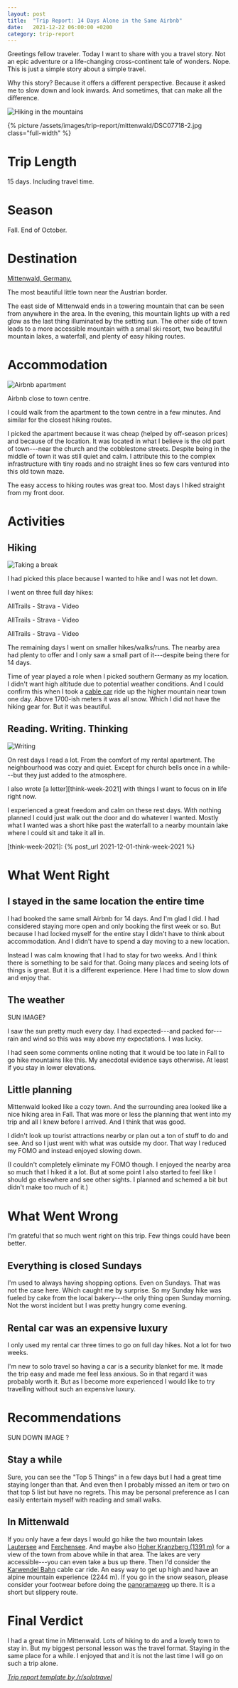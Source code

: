 ```yaml
---
layout: post
title:  "Trip Report: 14 Days Alone in the Same Airbnb"
date:   2021-12-22 06:00:00 +0200
category: trip-report
---
```


Greetings fellow traveler. Today I want to share with you a travel story. Not an epic adventure or a life-changing cross-continent tale of wonders. Nope. This is just a simple story about a simple travel.

Why this story? Because it offers a different perspective. Because it asked me to slow down and look inwards. And sometimes, that can make all the difference.

<!--more-->

<img class="full-width" src="{{ site.url }}/assets/images/trip-report/mittenwald/DSC07718-2.jpg" alt="Hiking in the mountains">

{% picture /assets/images/trip-report/mittenwald/DSC07718-2.jpg class="full-width" %}

# Trip Length

15 days. Including travel time.

# Season

Fall. End of October.

# Destination

[Mittenwald, Germany.][mittenwald-maps]

The most beautiful little town near the Austrian border.

The east side of Mittenwald ends in a towering mountain that can be seen from anywhere in the area. In the evening, this mountain lights up with a red glow as the last thing illuminated by the setting sun. The other side of town leads to  a more accessible mountain with a small ski resort, two beautiful mountain lakes, a waterfall, and plenty of easy hiking routes.

[mittenwald-maps]: https://www.google.com/maps/place/82481+Mittenwald,+Germany/@47.4636323,11.2190311,12z/data=!3m1!4b1!4m5!3m4!1s0x479d0be821c93da9:0x41e48add78b9cc0!8m2!3d47.4413018!4d11.2640301

# Accommodation

<img class="full-width" src="{{ site.url }}/assets/images/trip-report/mittenwald/DSC07819.jpg" alt="Airbnb apartment">

Airbnb close to town centre.

I could walk from the apartment to the town centre in a few minutes. And similar for the closest hiking routes.

I picked the apartment because it was cheap (helped by off-season prices) and because of the location. It was located in what I believe is the old part of town---near the church and the cobblestone streets. Despite being in the middle of town it was still quiet and calm. I attribute this to the complex infrastructure with tiny roads and no straight lines so few cars ventured into this old town maze.

The easy access to hiking routes was great too. Most days I hiked straight from my front door. 

# Activities

## Hiking

<img class="full-width" src="{{ site.url }}/assets/images/trip-report/mittenwald/DSC07810.jpg" alt="Taking a break">

I had picked this place because I wanted to hike and I was not let down.

I went on three full day hikes:

AllTrails - Strava - Video

AllTrails - Strava - Video

AllTrails - Strava - Video

The remaining days I went on smaller hikes/walks/runs. The nearby area had plenty to offer and I only saw a small part of it---despite being there for 14 days.

Time of year played a role when I picked southern Germany as my location. I didn't want high altitude due to potential weather conditions. And I could confirm this when I took a [cable car][cable-car] ride up the higher mountain near town one day. Above 1700-ish meters it was all snow. Which I did not have the hiking gear for. But it was beautiful.

[cable-car]: https://www.karwendelbahn.de/

## Reading. Writing. Thinking

<img class="full-width" src="{{ site.url }}/assets/images/trip-report/mittenwald/DSC08226.jpg" alt="Writing">

On rest days I read a lot. From the comfort of my rental apartment. The neighbourhood was cozy and quiet. Except for church bells once in a while---but they just added to the atmosphere.

I also wrote [a letter][think-week-2021] with things I want to focus on in life right now.

I experienced a great freedom and calm on these rest days. With nothing planned I could just walk out the door and do whatever I wanted. Mostly what I wanted was a short hike past the waterfall to a nearby mountain lake where I could sit and take it all in. 

[think-week-2021]: {% post_url 2021-12-01-think-week-2021 %}

# What Went Right

## I stayed in the same location the entire time

I had booked the same small Airbnb for 14 days. And I'm glad I did. I had considered staying more open and only booking the first week or so. But because I had locked myself for the entire stay I didn't have to think about accommodation. And I didn't have to spend a day moving to a new location.

Instead I was calm knowing that I had to stay for two weeks. And I think there is something to be said for that. Going many places and seeing lots of things is great. But it is a different experience. Here I had time to slow down and enjoy that.

## The weather

SUN IMAGE?

I saw the sun pretty much every day. I had expected---and packed for---rain and wind so this was way above my expectations. I was lucky.

I had seen some comments online noting that it would be too late in Fall to go hike mountains like this. My anecdotal evidence says otherwise. At least if you stay in lower elevations.

## Little planning

Mittenwald looked like a cozy town. And the surrounding area looked like a nice hiking area in Fall. That was more or less the planning that went into my trip and all I knew before I arrived.  And I think that was good.

I didn't look up tourist attractions nearby or plan out a ton of stuff to do and see. And so I just went with what was outside my door. That way I reduced my FOMO and instead enjoyed slowing down. 

(I couldn't completely eliminate my FOMO though. I enjoyed the nearby area so much that I hiked it a lot. But at some point I also started to feel like I should go elsewhere and see other sights. I planned and schemed a bit but didn't make too much of it.)

# What Went Wrong

I'm grateful that so much went right on this trip. Few things could have been better.

## Everything is closed Sundays

I'm used to always having shopping options. Even on Sundays. That was not the case here. Which caught me by surprise. So my Sunday hike was fueled by cake from the local bakery---the only thing open Sunday morning. Not the worst incident but I was pretty hungry come evening.

## Rental car was an expensive luxury

I only used my rental car three times to go on full day hikes. Not a lot for two weeks.

I'm new to solo travel so having a car is a security blanket for me. It made the trip easy and made me feel less anxious. So in that regard it was probably worth it. But as I become more experienced I would like to try travelling without such an expensive luxury.

# Recommendations

SUN DOWN IMAGE ?

## Stay a while

Sure, you can see the "Top 5 Things" in a few days but I had a great time staying longer than that. And even then I probably missed an item or two on that top 5 list but have no regrets. This may be personal preference as I can easily entertain myself with reading and small walks.

## In Mittenwald

If you only have a few days I would go hike the two mountain lakes [Lautersee][lautersee] and [Ferchensee][ferchensee]. And maybe also [Hoher Kranzberg (1391 m)][kranzberg] for a view of the town from above while in that area. The lakes are very accessible---you can even take a bus up there. Then I'd consider the [Karwendel Bahn][cable-car] cable car ride. An easy way to get up high and have an alpine mountain experience (2244 m). If you go in the snow season, please consider your footwear before doing the [panoramaweg][panoramaweg] up there. It is a short but slippery route.

[lautersee]:https://www.google.com/maps/place/Lautersee/@47.4341711,11.2247383,15z/data=!4m13!1m7!3m6!1s0x479d0be821c93da9:0x41e48add78b9cc0!2s82481+Mittenwald,+Germany!3b1!8m2!3d47.4413018!4d11.2640301!3m4!1s0x479d0fa108481c2b:0x30520e980e44e567!8m2!3d47.4362417!4d11.2349257

[ferchensee]:https://www.google.com/maps/place/Ferchensee/@47.4342291,11.2200605,15z/data=!4m13!1m7!3m6!1s0x479d0be821c93da9:0x41e48add78b9cc0!2s82481+Mittenwald,+Germany!3b1!8m2!3d47.4413018!4d11.2640301!3m4!1s0x0:0x45e61fcfaedfa21!8m2!3d47.4382441!4d11.2140043

[kranzberg]:https://www.google.com/maps/place/Kranzberg+Gipfel-Huette/@47.4502359,11.2299955,16z/data=!4m5!3m4!1s0x479d092ce1c3239d:0x4f507c11f4c38f40!8m2!3d47.451306!4d11.228646

[panoramaweg]: http://www.karwendelbahn.de/wp-content/uploads/2018/04/winter-wandern-plan.jpg

# Final Verdict

I had a great time in Mittenwald. Lots of hiking to do and a lovely town to stay in. But my biggest personal lesson was the travel format. Staying in the same place for a while. I enjoyed that and it is not the last time I will go on such a trip alone.

[_Trip report template by /r/solotravel_](https://www.reddit.com/r/solotravel/comments/cfxkr9/trip_report_template/)